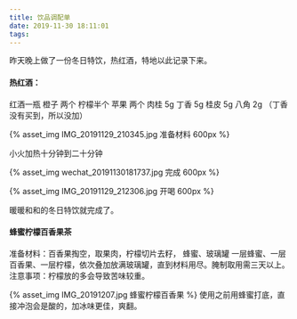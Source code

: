 ```yaml
---
title: 饮品调配单
date: 2019-11-30 18:11:01
tags:
---
```

昨天晚上做了一份冬日特饮，热红酒，特地以此记录下来。
#### 热红酒：
红酒一瓶 橙子 两个 柠檬半个 苹果 两个 肉桂 5g 丁香 5g 桂皮 5g 八角 2g （丁香没有买到，所以没加）

{% asset_img IMG_20191129_210345.jpg 准备材料 600px %}

小火加热十分钟到二十分钟

{% asset_img wechat_20191130181737.jpg 完成 600px %}

{% asset_img IMG_20191129_212306.jpg 开喝 600px %}

暖暖和和的冬日特饮就完成了。


#### 蜂蜜柠檬百香果茶
     
准备材料：百香果掏空，取果肉，柠檬切片去籽， 蜂蜜、玻璃罐
一层蜂蜜、一层百香果、一层柠檬，依次叠加放满玻璃罐，直到材料用尽。腌制取用需三天以上。
注意事项：柠檬放的多会导致苦味较重。

{% asset_img IMG_20191207.jpg  蜂蜜柠檬百香果 %}
使用之前用蜂蜜打底，直接冲泡会是酸的，加冰味更佳，爽翻。
